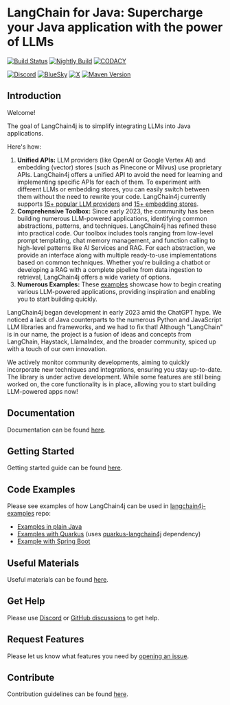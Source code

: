 # LangChain for Java: Supercharge your Java application with the power of LLMs

[![Build Status](https://img.shields.io/github/actions/workflow/status/langchain4j/langchain4j/main.yaml?branch=main&style=for-the-badge&label=CI%20BUILD&logo=github)](https://github.com/langchain4j/langchain4j/actions/workflows/main.yaml)
[![Nightly Build](https://img.shields.io/github/actions/workflow/status/langchain4j/langchain4j/nightly_jdk17.yaml?branch=main&style=for-the-badge&label=NIGHTLY%20BUILD&logo=github)](https://github.com/langchain4j/langchain4j/actions/workflows/nightly_jdk17.yaml)
[![CODACY](https://img.shields.io/badge/Codacy-Dashboard-blue?style=for-the-badge&logo=codacy)](https://app.codacy.com/gh/langchain4j/langchain4j/dashboard)

[![Discord](https://dcbadge.vercel.app/api/server/JzTFvyjG6R?style=for-the-badge)](https://discord.gg/JzTFvyjG6R)
[![BlueSky](https://img.shields.io/badge/@langchain4j-follow-blue?logo=bluesky&style=for-the-badge)](https://bsky.app/profile/langchain4j.dev)
[![X](https://img.shields.io/badge/@langchain4j-follow-blue?logo=x&style=for-the-badge)](https://x.com/langchain4j)
[![Maven Version](https://img.shields.io/maven-central/v/dev.langchain4j/langchain4j?logo=apachemaven&style=for-the-badge)](https://search.maven.org/#search|gav|1|g:"dev.langchain4j"%20AND%20a:"langchain4j")


## Introduction

Welcome!

The goal of LangChain4j is to simplify integrating LLMs into Java applications.

Here's how:
1. **Unified APIs:**
   LLM providers (like OpenAI or Google Vertex AI) and embedding (vector) stores (such as Pinecone or Milvus)
   use proprietary APIs. LangChain4j offers a unified API to avoid the need for learning and implementing specific APIs for each of them.
   To experiment with different LLMs or embedding stores, you can easily switch between them without the need to rewrite your code.
   LangChain4j currently supports [15+ popular LLM providers](https://docs.langchain4j.dev/integrations/language-models/)
   and [15+ embedding stores](https://docs.langchain4j.dev/integrations/embedding-stores/).
2. **Comprehensive Toolbox:**
   Since early 2023, the community has been building numerous LLM-powered applications,
   identifying common abstractions, patterns, and techniques. LangChain4j has refined these into practical code.
   Our toolbox includes tools ranging from low-level prompt templating, chat memory management, and function calling
   to high-level patterns like AI Services and RAG.
   For each abstraction, we provide an interface along with multiple ready-to-use implementations based on common techniques.
   Whether you're building a chatbot or developing a RAG with a complete pipeline from data ingestion to retrieval,
   LangChain4j offers a wide variety of options.
3. **Numerous Examples:**
   These [examples](https://github.com/langchain4j/langchain4j-examples) showcase how to begin creating various LLM-powered applications,
   providing inspiration and enabling you to start building quickly.

LangChain4j began development in early 2023 amid the ChatGPT hype.
We noticed a lack of Java counterparts to the numerous Python and JavaScript LLM libraries and frameworks,
and we had to fix that!
Although "LangChain" is in our name, the project is a fusion of ideas and concepts from LangChain, Haystack,
LlamaIndex, and the broader community, spiced up with a touch of our own innovation.

We actively monitor community developments, aiming to quickly incorporate new techniques and integrations,
ensuring you stay up-to-date.
The library is under active development. While some features are still being worked on,
the core functionality is in place, allowing you to start building LLM-powered apps now!


## Documentation
Documentation can be found [here](https://docs.langchain4j.dev).


## Getting Started
Getting started guide can be found [here](https://docs.langchain4j.dev/get-started).


## Code Examples
Please see examples of how LangChain4j can be used in [langchain4j-examples](https://github.com/langchain4j/langchain4j-examples) repo:
- [Examples in plain Java](https://github.com/langchain4j/langchain4j-examples/tree/main/other-examples/src/main/java)
- [Examples with Quarkus](https://github.com/quarkiverse/quarkus-langchain4j/tree/main/samples) (uses [quarkus-langchain4j](https://github.com/quarkiverse/quarkus-langchain4j) dependency)
- [Example with Spring Boot](https://github.com/langchain4j/langchain4j-examples/tree/main/spring-boot-example/src/main/java/dev/langchain4j/example)


## Useful Materials
Useful materials can be found [here](https://docs.langchain4j.dev/useful-materials).


## Get Help
Please use [Discord](https://discord.gg/JzTFvyjG6R) or [GitHub discussions](https://github.com/langchain4j/langchain4j/discussions)
to get help.


## Request Features
Please let us know what features you need by [opening an issue](https://github.com/langchain4j/langchain4j/issues/new/choose).


## Contribute
Contribution guidelines can be found [here](https://github.com/langchain4j/langchain4j/blob/main/CONTRIBUTING.md).
